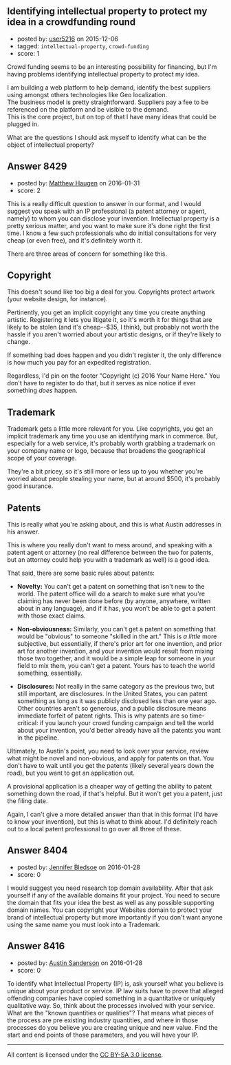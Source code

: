 ## Identifying intellectual property to protect my idea in a crowdfunding round

- posted by: [user5216](https://stackexchange.com/users/3003628/user5216) on 2015-12-06
- tagged: `intellectual-property`, `crowd-funding`
- score: 1

Crowd funding seems to be an interesting possibility for financing, but I'm having problems identifying intellectual property to protect my idea.

I am building a web platform to help demand, identify the best suppliers using amongst others technologies like Geo localization.<br />
The business model is pretty straightforward. Suppliers pay a fee to be referenced on the platform and be visible to the demand.<br /> This is the core project, but on top of that I have many ideas that could be plugged in.

What are the questions I should ask myself to identify what can be the object of intellectual property?


## Answer 8429

- posted by: [Matthew Haugen](https://stackexchange.com/users/1325646/matthew-haugen) on 2016-01-31
- score: 2

This is a really difficult question to answer in our format, and I would suggest you speak with an IP professional (a patent attorney or agent, namely) to whom you can disclose your invention. Intellectual property is a pretty serious matter, and you want to make sure it's done right the first time. I know a few such professionals who do initial consultations for very cheap (or even free), and it's definitely worth it.

There are three areas of concern for something like this.

## Copyright

This doesn't sound like too big a deal for you. Copyrights protect artwork (your website design, for instance).

Pertinently, you get an implicit copyright any time you create anything artistic. Registering it lets you litigate it, so it's worth it for things that are likely to be stolen (and it's cheap--$35, I think), but probably not worth the hassle if you aren't worried about your artistic designs, or if they're likely to change.

If something bad does happen and you didn't register it, the only difference is how much you pay for an expedited registration.

Regardless, I'd pin on the footer "Copyright (c) 2016 Your Name Here." You don't have to register to do that, but it serves as nice notice if ever something *does* happen.

## Trademark

Trademark gets a little more relevant for you. Like copyrights, you get an implicit trademark any time you use an identifying mark in commerce. But, especially for a web service, it's probably worth grabbing a trademark on your company name or logo, because that broadens the geographical scope of your coverage.

They're a bit pricey, so it's still more or less up to you whether you're worried about people stealing your name, but at around $500, it's probably good insurance.

## Patents

This is really what you're asking about, and this is what Austin addresses in his answer.

This is where you really don't want to mess around, and speaking with a patent agent or attorney (no real difference between the two for patents, but an attorney could help you with a trademark as well) is a good idea.

That said, there are some basic rules about patents:

* **Novelty:** You can't get a patent on something that isn't new to the world. The patent office will do a search to make sure what you're claiming has never been done before (by anyone, anywhere, written about in any language), and if it has, you won't be able to get a patent with those exact claims.

* **Non-obviousness:** Similarly, you can't get a patent on something that would be "obvious" to someone "skilled in the art." This is *a little* more subjective, but essentially, if there's prior art for one invention, and prior art for another invention, and your invention would result from mixing those two together, and it would be a simple leap for someone in your field to mix them, you can't get a patent. Yours has to teach the world something, essentially.

* **Disclosures:** Not really in the same category as the previous two, but still important, are disclosures. In the United States, you can patent something as long as it was publicly disclosed less than one year ago. Other countries aren't so generous, and a public disclosure means immediate forfeit of patent rights. This is why patents are so time-critical: if you launch your crowd funding campaign and tell the world about your invention, you'd better already have all the patents you want in the pipeline.

Ultimately, to Austin's point, you need to look over your service, review what might be novel and non-obvious, and apply for patents on that. You don't have to wait until you get the patents (likely several years down the road), but you want to get an application out.

A provisional application is a cheaper way of getting the ability to patent something down the road, if that's helpful. But it won't get you a patent, just the filing date.

Again, I can't give a more detailed answer than that in this format (I'd have to know your invention), but this is what to think about. I'd definitely reach out to a local patent professional to go over all three of these.


## Answer 8404

- posted by: [Jennifer Bledsoe](https://stackexchange.com/users/2162900/jennifer-bledsoe) on 2016-01-28
- score: 0

I would suggest you need research top domain availability. After that ask yourself if any of the available domains fit your project. You need to secure the domain that fits your idea the best as well as any possible supporting domain names.
You can copyright your Websites domain to protect your brand of intellectual property but more importantly if you don't want anyone using the same name you must look into a Trademark.  


## Answer 8416

- posted by: [Austin Sanderson](https://stackexchange.com/users/6109645/austin-sanderson) on 2016-01-28
- score: 0

To identify what Intellectual Property (IP) is, ask yourself what you believe is unique about your product or service. IP law suits have to prove that alleged offending companies have copied something in a quantitative or uniquely qualitative way. So, think about the processes involved with your service. What are the "known quantities or qualities"? That means what pieces of the process are pre existing industry quantities, and where in those processes do you believe you are creating unique and new value. Find the start and end points of those parameters, and you will have your IP. 



---

All content is licensed under the [CC BY-SA 3.0 license](https://creativecommons.org/licenses/by-sa/3.0/).
